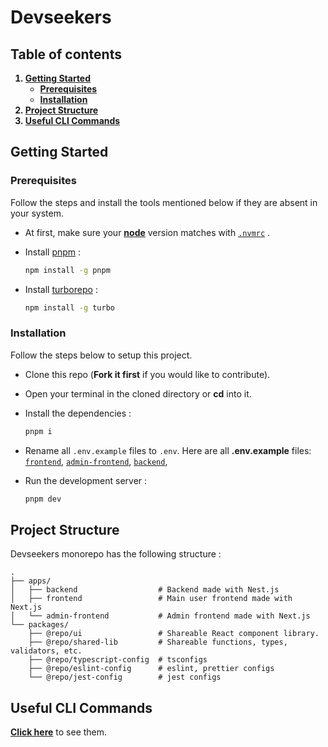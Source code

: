 # Devseekers

## Table of contents

<strong>
<ol>
    <li>
      <a href="#getting-started">Getting Started</a>
      <ul>
        <li><a href="#prerequisites">Prerequisites</a></li>
        <li><a href="#installation">Installation</a></li>
      </ul>
    </li>
    <li><a href="#project-structure">Project Structure</a></li>
    <li><a href="#useful-commands">Useful CLI Commands</a></li>

</ol>
</strong>

## Getting Started

### Prerequisites

Follow the steps and install the tools mentioned below if they are absent in your system.

- At first, make sure your [**node**](https://nodejs.org/en/download/package-manager) version matches with [`.nvmrc`](.nvmrc) .

- Install [pnpm](https://pnpm.io) :

  ```sh
  npm install -g pnpm
  ```

- Install [turborepo](https://turbo.build/repo/docs) :

  ```sh
  npm install -g turbo
  ```

### Installation

Follow the steps below to setup this project.

- Clone this repo (**Fork it first** if you would like to contribute).

- Open your terminal in the cloned directory or **cd** into it.

- Install the dependencies :

  ```sh
  pnpm i
  ```

- Rename all `.env.example` files to `.env`. Here are all **.env.example** files: [`frontend`](./apps/frontend/.env.example), [`admin-frontend`](./apps/admin-frontend/.env.example), [`backend`](./apps/backend/.env.example),

- Run the development server :

  ```sh
  pnpm dev
  ```

## Project Structure

Devseekers monorepo has the following structure :

    .
    ├── apps/
    │   ├── backend                  # Backend made with Nest.js
    │   ├── frontend                 # Main user frontend made with Next.js
    │   └── admin-frontend           # Admin frontend made with Next.js
    └── packages/
        ├── @repo/ui                 # Shareable React component library.
        ├── @repo/shared-lib         # Shareable functions, types, validators, etc.
        ├── @repo/typescript-config  # tsconfigs
        ├── @repo/eslint-config      # eslint, prettier configs
        └── @repo/jest-config        # jest configs

## Useful CLI Commands

[**Click here**](./docs/USEFUL_CLI_COMMANDS.md) to see them.
